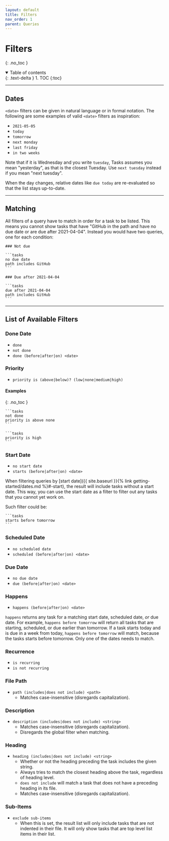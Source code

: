 ```yaml
---
layout: default
title: Filters
nav_order: 1
parent: Queries
---
```


# Filters

{: .no_toc }

<details open markdown="block">
  <summary>
    Table of contents
  </summary>
  {: .text-delta }
1. TOC
{:toc}
</details>

---

## Dates

`<date>` filters can be given in natural language or in formal notation.
The following are some examples of valid `<date>` filters as inspiration:

-   `2021-05-05`
-   `today`
-   `tomorrow`
-   `next monday`
-   `last friday`
-   `in two weeks`

Note that if it is Wednesday and you write `tuesday`, Tasks assumes you mean "yesterday", as that is the closest Tuesday.
Use `next tuesday` instead if you mean "next tuesday".

When the day changes, relative dates like `due today` are re-evaluated so that the list stays up-to-date.

---

## Matching

All filters of a query have to match in order for a task to be listed.
This means you cannot show tasks that have "GitHub in the path and have no due date or are due after 2021-04-04".
Instead you would have two queries, one for each condition:

    ### Not due

    ```tasks
    no due date
    path includes GitHub
    ```

    ### Due after 2021-04-04

    ```tasks
    due after 2021-04-04
    path includes GitHub
    ```

---

## List of Available Filters

### Done Date

-   `done`
-   `not done`
-   `done (before|after|on) <date>`

### Priority

-   `priority is (above|below)? (low|none|medium|high)`

#### Examples

{: .no_toc }

    ```tasks
    not done
    priority is above none
    ```

    ```tasks
    priority is high
    ```

### Start Date

-   `no start date`
-   `starts (before|after|on) <date>`

When filtering queries by [start date]({{ site.baseurl }}{% link getting-started/dates.md %}#-start),
the result will include tasks without a start date.
This way, you can use the start date as a filter to filter out any tasks that you cannot yet work on.

Such filter could be:

    ```tasks
    starts before tomorrow
    ```

### Scheduled Date

-   `no scheduled date`
-   `scheduled (before|after|on) <date>`

### Due Date

-   `no due date`
-   `due (before|after|on) <date>`

### Happens

-   `happens (before|after|on) <date>`

`happens` returns any task for a matching start date, scheduled date, _or_ due date.
For example, `happens before tomorrow` will return all tasks that are starting, scheduled, or due earlier than tomorrow.
If a task starts today and is due in a week from today, `happens before tomorrow` will match,
because the tasks starts before tomorrow. Only one of the dates needs to match.

### Recurrence

-   `is recurring`
-   `is not recurring`

### File Path

-   `path (includes|does not include) <path>`
    -   Matches case-insensitive (disregards capitalization).

### Description

-   `description (includes|does not include) <string>`
    -   Matches case-insensitive (disregards capitalization).
    -   Disregards the global filter when matching.

### Heading

-   `heading (includes|does not include) <string>`
    -   Whether or not the heading preceding the task includes the given string.
    -   Always tries to match the closest heading above the task, regardless of heading level.
    -   `does not include` will match a task that does not have a preceding heading in its file.
    -   Matches case-insensitive (disregards capitalization).

### Sub-Items

-   `exclude sub-items`
    -   When this is set, the result list will only include tasks that are not indented in their file. It will only show tasks that are top level list items in their list.
